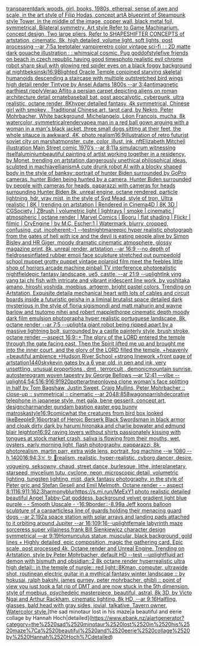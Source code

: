 [transparent](https://www.ebank.nz/aiartgenerator?category=transparent)[](https://www.ebank.nz/aiartgenerator?category=)[dark woods, girl, books, 1980s, ethereal, sense of awe and scale, in the art style of Filip Hodas, concept art](https://www.ebank.nz/aiartgenerator?category=dark%2520woods%2C%2520girl%2C%2520books%2C%25201980s%2C%2520ethereal%2C%2520sense%2520of%2520awe%2520and%2520scale%2C%2520in%2520the%2520art%2520style%2520of%2520Filip%2520Hodas%2C%2520concept%2520art)[A blueprint of Steampunk style Tower,   in the middle of the image,   copper wall, black metal foil, symmetrical,  Bilateral symmetry,  Art style Refer to Game Machinarium.  concept design, Two large pliers, Refer to SHAPESHIFTER CONCEPTS  of artstation, cinematic,  8k, high detailed,  volume light,  soft lights,  post processing    --ar 7:5](https://www.ebank.nz/aiartgenerator?category=A%2520blueprint%2520of%2520Steampunk%2520style%2520Tower%2C%2520%2520%2520in%2520the%2520middle%2520of%2520the%2520image%2C%2520%2520%2520copper%2520wall%2C%2520black%2520metal%2520foil%2C%2520symmetrical%2C%2520%2520Bilateral%2520symmetry%2C%2520%2520Art%2520style%2520Refer%2520to%2520Game%2520Machinarium.%2520%2520concept%2520design%2C%2520Two%2520large%2520pliers%2C%2520Refer%2520to%2520SHAPESHIFTER%2520CONCEPTS%2520%2520of%2520artstation%2C%2520cinematic%2C%2520%25208k%2C%2520high%2520detailed%2C%2520%2520volume%2520light%2C%2520%2520soft%2520lights%2C%2520%2520post%2520processing%2520%2520%2520%2520--ar%25207%3A5)[a teetotaler vampire](https://www.ebank.nz/aiartgenerator?category=a%2520teetotaler%2520vampire)[retro color vintage sci-fi : : 2D matte dark gouache illustration : : whimsical cosmic. Pug god](https://www.ebank.nz/aiartgenerator?category=retro%2520color%2520vintage%2520sci-fi%2520%3A%2520%3A%25202D%2520matte%2520dark%2520gouache%2520illustration%2520%3A%2520%3A%2520whimsical%2520cosmic.%2520Pug%2520god)[dof](https://www.ebank.nz/aiartgenerator?category=dof)[style](https://www.ebank.nz/aiartgenerator?category=style)[five friends on beach in czech republic having good times](https://www.ebank.nz/aiartgenerator?category=five%2520friends%2520on%2520beach%2520in%2520czech%2520republic%2520having%2520good%2520times)[photo realistic evil chrome robot sharp skull with glowing red spider eyes on a black foggy background at night](https://www.ebank.nz/aiartgenerator?category=photo%2520realistic%2520evil%2520chrome%2520robot%2520sharp%2520skull%2520with%2520glowing%2520red%2520spider%2520eyes%2520on%2520a%2520black%2520foggy%2520background%2520at%2520night)[beksinski](https://www.ebank.nz/aiartgenerator?category=beksinski)[16:9](https://www.ebank.nz/aiartgenerator?category=16%3A9)[Blighted Oracle Temple conjoined starving skeletal humanoids descending a staircase with multiple outstretched bird wings high detail render Tintype by Ansel Adams 1800s --ar 3:4](https://www.ebank.nz/aiartgenerator?category=Blighted%2520Oracle%2520Temple%2520conjoined%2520starving%2520skeletal%2520humanoids%2520descending%2520a%2520staircase%2520with%2520multiple%2520outstretched%2520bird%2520wings%2520high%2520detail%2520render%2520Tintype%2520by%2520Ansel%2520Adams%25201800s%2520--ar%25203%3A4)[antimagnetic earthiest ripply](https://www.ebank.nz/aiartgenerator?category=antimagnetic%2520earthiest%2520ripply)[Verao Aflito a persian carpet depicting aliens on roman architecture detail ornate](https://www.ebank.nz/aiartgenerator?category=Verao%2520Aflito%2520a%2520persian%2520carpet%2520depicting%2520aliens%2520on%2520roman%2520architecture%2520detail%2520ornate)[baseball bat, post apocalyptic, cyberpunk, ultra realistic, octane render, 8K](https://www.ebank.nz/aiartgenerator?category=baseball%2520bat%2C%2520post%2520apocalyptic%2C%2520cyberpunk%2C%2520ultra%2520realistic%2C%2520octane%2520render%2C%25208K)[hyper detailed fantasy, 4k symmetrical, Chinese girl with smokey , Traditional Chinese art, tarot card, by Nekro, Peter Mohrbacher, White background, Michelangelo, Léon Francois, mucha, 8k watercolor, symmetrical](https://www.ebank.nz/aiartgenerator?category=hyper%2520detailed%2520fantasy%2C%25204k%2520symmetrical%2C%2520Chinese%2520girl%2520with%2520smokey%2520%2C%2520Traditional%2520Chinese%2520art%2C%2520tarot%2520card%2C%2520by%2520Nekro%2C%2520Peter%2520Mohrbacher%2C%2520White%2520background%2C%2520Michelangelo%2C%2520L%C3%A9on%2520Francois%2C%2520mucha%2C%25208k%2520watercolor%2C%2520symmetrical)[render](https://www.ebank.nz/aiartgenerator?category=render)[vape](https://www.ebank.nz/aiartgenerator?category=vape)[a man in a red ball gown arguing with a woman in a man's black jacket, three small dogs sitting at their feet, the whole sitauce is awkward, 4K, photo realism](https://www.ebank.nz/aiartgenerator?category=a%2520man%2520in%2520a%2520red%2520ball%2520gown%2520arguing%2520with%2520a%2520woman%2520in%2520a%2520man%27s%2520black%2520jacket%2C%2520three%2520small%2520dogs%2520sitting%2520at%2520their%2520feet%2C%2520the%2520whole%2520sitauce%2520is%2520awkward%2C%25204K%2C%2520photo%2520realism)[16:9](https://www.ebank.nz/aiartgenerator?category=16%3A9)[illustration of retro futurist soviet city on mars](https://www.ebank.nz/aiartgenerator?category=illustration%2520of%2520retro%2520futurist%2520soviet%2520city%2520on%2520mars)[hat](https://www.ebank.nz/aiartgenerator?category=hat)[monster, cute, color, illust, ink, nft](https://www.ebank.nz/aiartgenerator?category=monster%2C%2520cute%2C%2520color%2C%2520illust%2C%2520ink%2C%2520nft)[Elizabeth Mitchell illustration Main Street comic 1970’s --ar 8:11](https://www.ebank.nz/aiartgenerator?category=Elizabeth%2520Mitchell%2520illustration%2520Main%2520Street%2520comic%25201970%E2%80%99s%2520--ar%25208%3A11)[a simulacrum witnessing itself](https://www.ebank.nz/aiartgenerator?category=a%2520simulacrum%2520witnessing%2520itself)[aluminium](https://www.ebank.nz/aiartgenerator?category=aluminium)[beautiful painting of artist working together in a residency, by Monet, trending on artstation,](https://www.ebank.nz/aiartgenerator?category=beautiful%2520painting%2520of%2520artist%2520working%2520together%2520in%2520a%2520residency%2C%2520by%2520Monet%2C%2520trending%2520on%2520artstation%2C)[dangerously unethical philosphical ideas, sculpted in machiavellianism](https://www.ebank.nz/aiartgenerator?category=dangerously%2520unethical%2520philosphical%2520ideas%2C%2520sculpted%2520in%2520machiavellianism)[A cute drunk robot AI with a blocky shaped body in the style of banksy](https://www.ebank.nz/aiartgenerator?category=A%2520cute%2520drunk%2520robot%2520AI%2520with%2520a%2520blocky%2520shaped%2520body%2520in%2520the%2520style%2520of%2520banksy)[::](https://www.ebank.nz/aiartgenerator?category=%3A%3A)[portrait of hunter Biden surrounded by GoPro cameras, hunter Biden being hunted by a camera, Hunter Biden surrounded by people with cameras for heads, paparazzi with cameras for heads surrounding Hunter Biden 8k, unreal engine, octane rendered, particle lightning, hdr, vray mist, in the style of Syd Mead, style of tron, Ultra realistic | 8K | trending on artstation | Rendered in Cinema4D | 8K 3D | CGSociety | ZBrush | volumetric light | lightrays | smoke | cinematic | atmospheric | octane render | Marvel Comics | Booru | flat shading | Flickr | filmic | CryEngine | by M.C. Escher:1 | Watermark, blurry, cropped, confusing, cut, incoherent:-1 --test](https://www.ebank.nz/aiartgenerator?category=portrait%2520of%2520hunter%2520Biden%2520surrounded%2520by%2520GoPro%2520cameras%2C%2520hunter%2520Biden%2520being%2520hunted%2520by%2520a%2520camera%2C%2520Hunter%2520Biden%2520surrounded%2520by%2520people%2520with%2520cameras%2520for%2520heads%2C%2520paparazzi%2520with%2520cameras%2520for%2520heads%2520surrounding%2520Hunter%2520Biden%25208k%2C%2520unreal%2520engine%2C%2520octane%2520rendered%2C%2520particle%2520lightning%2C%2520hdr%2C%2520vray%2520mist%2C%2520in%2520the%2520style%2520of%2520Syd%2520Mead%2C%2520style%2520of%2520tron%2C%2520Ultra%2520realistic%2520%7C%25208K%2520%7C%2520trending%2520on%2520artstation%2520%7C%2520Rendered%2520in%2520Cinema4D%2520%7C%25208K%25203D%2520%7C%2520CGSociety%2520%7C%2520ZBrush%2520%7C%2520volumetric%2520light%2520%7C%2520lightrays%2520%7C%2520smoke%2520%7C%2520cinematic%2520%7C%2520atmospheric%2520%7C%2520octane%2520render%2520%7C%2520Marvel%2520Comics%2520%7C%2520Booru%2520%7C%2520flat%2520shading%2520%7C%2520Flickr%2520%7C%2520filmic%2520%7C%2520CryEngine%2520%7C%2520by%2520M.C.%2520Escher%3A1%2520%7C%2520Watermark%2C%2520blurry%2C%2520cropped%2C%2520confusing%2C%2520cut%2C%2520incoherent%3A-1%2520--test)[nightmare](https://www.ebank.nz/aiartgenerator?category=nightmare)[epic hyper realistic photograph from the gates of hell with ice and the devil is eating people alive by Simon Bisley and HR Giger, moody dramatic cinematic atmosphere, glossy magazine print, 8k, unreal render, artstation --ar 16:9 --no depth of field](https://www.ebank.nz/aiartgenerator?category=epic%2520hyper%2520realistic%2520photograph%2520from%2520the%2520gates%2520of%2520hell%2520with%2520ice%2520and%2520the%2520devil%2520is%2520eating%2520people%2520alive%2520by%2520Simon%2520Bisley%2520and%2520HR%2520Giger%2C%2520moody%2520dramatic%2520cinematic%2520atmosphere%2C%2520glossy%2520magazine%2520print%2C%25208k%2C%2520unreal%2520render%2C%2520artstation%2520--ar%252016%3A9%2520--no%2520depth%2520of%2520field)[roses](https://www.ebank.nz/aiartgenerator?category=roses)[inflated rubber emoji face sculpture stretched out pumped](https://www.ebank.nz/aiartgenerator?category=inflated%2520rubber%2520emoji%2520face%2520sculpture%2520stretched%2520out%2520pumped)[old school muppet grotty puppet vintage polaroid film meet the feebles little shop of horrors arcade machine pinball TV interference photorealistic night](https://www.ebank.nz/aiartgenerator?category=old%2520school%2520muppet%2520grotty%2520puppet%2520vintage%2520polaroid%2520film%2520meet%2520the%2520feebles%2520little%2520shop%2520of%2520horrors%2520arcade%2520machine%2520pinball%2520TV%2520interference%2520photorealistic%2520night)[field](https://www.ebank.nz/aiartgenerator?category=field)[epic fantasy landscape, ue5, castle, --ar 21:9 --uplight](https://www.ebank.nz/aiartgenerator?category=epic%2520fantasy%2520landscape%2C%2520ue5%2C%2520castle%2C%2520--ar%252021%3A9%2520--uplight)[Ink ying yang tai chi fish with intricate and vibrant iridescent line work, by yoshitaka amano, hiroshi yoshida, moebius, artgerm, bright pastel colors, Trending on Artstation, Exquisite detail](https://www.ebank.nz/aiartgenerator?category=Ink%2520ying%2520yang%2520tai%2520chi%2520fish%2520with%2520intricate%2520and%2520vibrant%2520iridescent%2520line%2520work%2C%2520by%2520yoshitaka%2520amano%2C%2520hiroshi%2520yoshida%2C%2520moebius%2C%2520artgerm%2C%2520bright%2520pastel%2520colors%2C%2520Trending%2520on%2520Artstation%2C%2520Exquisite%2520detail)[a mechanical heart with lots of cables and circuit boards inside a futuristic geisha in a liminal brutalist space detailed dark mysterious in the style of floria sigismondi and matt mahurin and wayne barlow and tsutomo nihei and robert mapplethorpe cinematic depth moody dark film emulsion photograph](https://www.ebank.nz/aiartgenerator?category=a%2520mechanical%2520heart%2520with%2520lots%2520of%2520cables%2520and%2520circuit%2520boards%2520inside%2520a%2520futuristic%2520geisha%2520in%2520a%2520liminal%2520brutalist%2520space%2520detailed%2520dark%2520mysterious%2520in%2520the%2520style%2520of%2520floria%2520sigismondi%2520and%2520matt%2520mahurin%2520and%2520wayne%2520barlow%2520and%2520tsutomo%2520nihei%2520and%2520robert%2520mapplethorpe%2520cinematic%2520depth%2520moody%2520dark%2520film%2520emulsion%2520photograph)[a hyper realistic portuguese landscape, 8k, octane render --ar 7:5 --uplight](https://www.ebank.nz/aiartgenerator?category=a%2520hyper%2520realistic%2520portuguese%2520landscape%2C%25208k%2C%2520octane%2520render%2520--ar%25207%3A5%2520--uplight)[a giant robot being ripped apart by a massive lightning bolt, surrounded by a castle painterly style, brush stroke, octane render —aspect 16:9](https://www.ebank.nz/aiartgenerator?category=a%2520giant%2520robot%2520being%2520ripped%2520apart%2520by%2520a%2520massive%2520lightning%2520bolt%2C%2520surrounded%2520by%2520a%2520castle%2520painterly%2520style%2C%2520brush%2520stroke%2C%2520octane%2520render%2520%E2%80%94aspect%252016%3A9)[::](https://www.ebank.nz/aiartgenerator?category=%3A%3A)[+ The glory of the LORD entered the temple through the gate facing east.  Then the Spirit lifted me up and brought me into the inner court, and the glory of the LORD filled the temple. +heavenly +beautiful ambience +Hudson River School +strong linework +front page of artstation](https://www.ebank.nz/aiartgenerator?category=%2B%2520The%2520glory%2520of%2520the%2520LORD%2520entered%2520the%2520temple%2520through%2520the%2520gate%2520facing%2520east.%2520%2520Then%2520the%2520Spirit%2520lifted%2520me%2520up%2520and%2520brought%2520me%2520into%2520the%2520inner%2520court%2C%2520and%2520the%2520glory%2520of%2520the%2520LORD%2520filled%2520the%2520temple.%2520%2Bheavenly%2520%2Bbeautiful%2520ambience%2520%2BHudson%2520River%2520School%2520%2Bstrong%2520linework%2520%2Bfront%2520page%2520of%2520artstation)[1440](https://www.ebank.nz/aiartgenerator?category=1440)[sky](https://www.ebank.nz/aiartgenerator?category=sky)[kevin gates by a 6 year old, in pen and ink, very unsettling, unusual proportions , dmt , terrorcult , demonic](https://www.ebank.nz/aiartgenerator?category=kevin%2520gates%2520by%2520a%25206%2520year%2520old%2C%2520in%2520pen%2520and%2520ink%2C%2520very%2520unsettling%2C%2520unusual%2520proportions%2520%2C%2520dmt%2520%2C%2520terrorcult%2520%2C%2520demonic)[mountain sunrise, autostereogram woven tapestry by George Bellows —ar 12:41 —vibe --uplight](https://www.ebank.nz/aiartgenerator?category=mountain%2520sunrise%2C%2520autostereogram%2520woven%2520tapestry%2520by%2520George%2520Bellows%2520%E2%80%94ar%252012%3A41%2520%E2%80%94vibe%2520--uplight)[4:5](https://www.ebank.nz/aiartgenerator?category=4%3A5)[4:5](https://www.ebank.nz/aiartgenerator?category=4%3A5)[16:9](https://www.ebank.nz/aiartgenerator?category=16%3A9)[16:9](https://www.ebank.nz/aiartgenerator?category=16%3A9)[1920](https://www.ebank.nz/aiartgenerator?category=1920)[potter](https://www.ebank.nz/aiartgenerator?category=potter)[art](https://www.ebank.nz/aiartgenerator?category=art)[neon](https://www.ebank.nz/aiartgenerator?category=neon)[love](https://www.ebank.nz/aiartgenerator?category=love)[a clone woman's face splitting in half by Tom Bagshaw, Justin Sweet, Craig Mullins, Peter Mohrbacher :: close-up :: symmetrical :: cinematic --ar 2048:858](https://www.ebank.nz/aiartgenerator?category=a%2520clone%2520woman%27s%2520face%2520splitting%2520in%2520half%2520by%2520Tom%2520Bagshaw%2C%2520Justin%2520Sweet%2C%2520Craig%2520Mullins%2C%2520Peter%2520Mohrbacher%2520%3A%3A%2520close-up%2520%3A%3A%2520symmetrical%2520%3A%3A%2520cinematic%2520--ar%25202048%3A858)[wagon](https://www.ebank.nz/aiartgenerator?category=wagon)[parrish](https://www.ebank.nz/aiartgenerator?category=parrish)[decorative telephone in japanese style, met gala, bene gesserit, concept art, design](https://www.ebank.nz/aiartgenerator?category=decorative%2520telephone%2520in%2520japanese%2520style%2C%2520met%2520gala%2C%2520bene%2520gesserit%2C%2520concept%2520art%2C%2520design)[charmander gundam bastion easter egg bunny matroska](https://www.ebank.nz/aiartgenerator?category=charmander%2520gundam%2520bastion%2520easter%2520egg%2520bunny%2520matroska)[style](https://www.ebank.nz/aiartgenerator?category=style)[16:9](https://www.ebank.nz/aiartgenerator?category=16%3A9)[comic](https://www.ebank.nz/aiartgenerator?category=comic)[what the creatures from bird box looked like](https://www.ebank.nz/aiartgenerator?category=what%2520the%2520creatures%2520from%2520bird%2520box%2520looked%2520like)[Beeple](https://www.ebank.nz/aiartgenerator?category=Beeple)[9:16](https://www.ebank.nz/aiartgenerator?category=9%3A16)[portrait of Heroic Berserk Black Swordsman in black armor and cloak dirty dark by harumi hironaka and charlie bowater and edmund blair leighton](https://www.ebank.nz/aiartgenerator?category=portrait%2520of%2520Heroic%2520Berserk%2520Black%2520Swordsman%2520in%2520black%2520armor%2520and%2520cloak%2520dirty%2520dark%2520by%2520harumi%2520hironaka%2520and%2520charlie%2520bowater%2520and%2520edmund%2520blair%2520leighton)[16:9](https://www.ebank.nz/aiartgenerator?category=16%3A9)[2 raving lovers without shirts passionately kissing with tongues at stock market crash, saliva is flowing from their mouths, wet, oysters, early morning light, flash photography, papparazzi, 8k, photorealism, martin parr, extra wide lens, portrait, fog machine --w 1080 --h 1400](https://www.ebank.nz/aiartgenerator?category=2%2520raving%2520lovers%2520without%2520shirts%2520passionately%2520kissing%2520with%2520tongues%2520at%2520stock%2520market%2520crash%2C%2520saliva%2520is%2520flowing%2520from%2520their%2520mouths%2C%2520wet%2C%2520oysters%2C%2520early%2520morning%2520light%2C%2520flash%2520photography%2C%2520papparazzi%2C%25208k%2C%2520photorealism%2C%2520martin%2520parr%2C%2520extra%2520wide%2520lens%2C%2520portrait%2C%2520fog%2520machine%2520--w%25201080%2520--h%25201400)[16:9](https://www.ebank.nz/aiartgenerator?category=16%3A9)[4:3](https://www.ebank.nz/aiartgenerator?category=4%3A3)[☠️ 🪱 🏹](https://www.ebank.nz/aiartgenerator?category=%E2%98%A0%EF%B8%8F%2520%F0%9F%AA%B1%2520%F0%9F%8F%B9)[realism, realistic, hyper-realistic,  cyborg dancer, desire, vogueing, seksowny, chaud, street dance, burlesque, lithe, interplanetary, starseed, mycelium tutu, cyclone, neon, microscopic detail, volumetric lighting, tungsten lighting, mist, dark fantasy photography, in the style of Peter gric and Stefan Gesell and Emil Melmoth. Octane render - - aspect 8:11](https://www.ebank.nz/aiartgenerator?category=realism%2C%2520realistic%2C%2520hyper-realistic%2C%2520%2520cyborg%2520dancer%2C%2520desire%2C%2520vogueing%2C%2520seksowny%2C%2520chaud%2C%2520street%2520dance%2C%2520burlesque%2C%2520lithe%2C%2520interplanetary%2C%2520starseed%2C%2520mycelium%2520tutu%2C%2520cyclone%2C%2520neon%2C%2520microscopic%2520detail%2C%2520volumetric%2520lighting%2C%2520tungsten%2520lighting%2C%2520mist%2C%2520dark%2520fantasy%2520photography%2C%2520in%2520the%2520style%2520of%2520Peter%2520gric%2520and%2520Stefan%2520Gesell%2520and%2520Emil%2520Melmoth.%2520Octane%2520render%2520-%2520-%2520aspect%25208%3A11)[16:9](https://www.ebank.nz/aiartgenerator?category=16%3A9)[11:16](https://www.ebank.nz/aiartgenerator?category=11%3A16)[2:3](https://www.ebank.nz/aiartgenerator?category=2%3A3)[harmony](https://www.ebank.nz/aiartgenerator?category=harmony)[blur](https://www.ebank.nz/aiartgenerator?category=blur)[https://s.mj.run/MeExY1  photo realistic detailed beautiful Angel Tabby-Cat goddess, background velvet gradient light blue purple - - Smooth Upscale - -](https://www.ebank.nz/aiartgenerator?category=https%3A//s.mj.run/MeExY1%2520%2520photo%2520realistic%2520detailed%2520beautiful%2520Angel%2520Tabby-Cat%2520goddess%2C%2520background%2520velvet%2520gradient%2520light%2520blue%2520purple%2520-%2520-%2520Smooth%2520Upscale%2520-%2520-)[16:9](https://www.ebank.nz/aiartgenerator?category=16%3A9)[border::-8.99](https://www.ebank.nz/aiartgenerator?category=border%3A%3A-8.99)[a Jeff koons balloon sculpture of a car](https://www.ebank.nz/aiartgenerator?category=a%2520Jeff%2520koons%2520balloon%2520sculpture%2520of%2520a%2520car)[particles](https://www.ebank.nz/aiartgenerator?category=particles)[a line of guards holding their menacing guard dogs --ar 2:1](https://www.ebank.nz/aiartgenerator?category=a%2520line%2520of%2520guards%2520holding%2520their%2520menacing%2520guard%2520dogs%2520--ar%25202%3A1)[92](https://www.ebank.nz/aiartgenerator?category=92)[a space station with solar arrays and landing pads attached to it orbiting around Jupiter --ar 16:10](https://www.ebank.nz/aiartgenerator?category=a%2520space%2520station%2520with%2520solar%2520arrays%2520and%2520landing%2520pads%2520attached%2520to%2520it%2520orbiting%2520around%2520Jupiter%2520--ar%252016%3A10)[9:16](https://www.ebank.nz/aiartgenerator?category=9%3A16)[--uplight](https://www.ebank.nz/aiartgenerator?category=--uplight)[female labyrinth maze sorceress super villainess frank Bill Sienkiewicz character design symmetrical —ar 9:19](https://www.ebank.nz/aiartgenerator?category=female%2520labyrinth%2520maze%2520sorceress%2520super%2520villainess%2520frank%2520Bill%2520Sienkiewicz%2520character%2520design%2520symmetrical%2520%E2%80%94ar%25209%3A19)[Homunculus statue, muscular, black background, gold lines + Highly detailed, epic composition, magic the gathering card. Epic scale, post processed 4k, Octane render and Unreal Engine. Trending on Artstation, style by Peter Mohrbacher, default HD --test --uplight](https://www.ebank.nz/aiartgenerator?category=Homunculus%2520statue%2C%2520muscular%2C%2520black%2520background%2C%2520gold%2520lines%2520%2B%2520Highly%2520detailed%2C%2520epic%2520composition%2C%2520magic%2520the%2520gathering%2520card.%2520Epic%2520scale%2C%2520post%2520processed%25204k%2C%2520Octane%2520render%2520and%2520Unreal%2520Engine.%2520Trending%2520on%2520Artstation%2C%2520style%2520by%2520Peter%2520Mohrbacher%2C%2520default%2520HD%2520--test%2520--uplight)[fluid art demon with bismuth and obsidian::2 8k octane render hyperrealistic ultra high detail:: in the temple of nurgle:: red light::](https://www.ebank.nz/aiartgenerator?category=fluid%2520art%2520demon%2520with%2520bismuth%2520and%2520obsidian%3A%3A2%25208k%2520octane%2520render%2520hyperrealistic%2520ultra%2520high%2520detail%3A%3A%2520in%2520the%2520temple%2520of%2520nurgle%3A%3A%2520red%2520light%3A%3A)[8K](https://www.ebank.nz/aiartgenerator?category=8K)[man, computer, ultrawide shot, routine](https://www.ebank.nz/aiartgenerator?category=man%2C%2520computer%2C%2520ultrawide%2520shot%2C%2520routine)[an electric guitar in a mythical fantasy winter landscape :: by hokusai, ralph bakshi, james gurney, peter mohrbacher, ghibli :: point of view you just took a fat rip of DMT and are now stuck in the 5th dimension, style of moebius, psychedelic masterpiece, beautiful, astral, 8k 3D, by Victo Ngai and Arthur Rackham, cinematic lighting, 8k HD, --ar 9:16](https://www.ebank.nz/aiartgenerator?category=an%2520electric%2520guitar%2520in%2520a%2520mythical%2520fantasy%2520winter%2520landscape%2520%3A%3A%2520by%2520hokusai%2C%2520ralph%2520bakshi%2C%2520james%2520gurney%2C%2520peter%2520mohrbacher%2C%2520ghibli%2520%3A%3A%2520point%2520of%2520view%2520you%2520just%2520took%2520a%2520fat%2520rip%2520of%2520DMT%2520and%2520are%2520now%2520stuck%2520in%2520the%25205th%2520dimension%2C%2520style%2520of%2520moebius%2C%2520psychedelic%2520masterpiece%2C%2520beautiful%2C%2520astral%2C%25208k%25203D%2C%2520by%2520Victo%2520Ngai%2520and%2520Arthur%2520Rackham%2C%2520cinematic%2520lighting%2C%25208k%2520HD%2C%2520--ar%25209%3A16)[Halfling, glasses, bald head with gray sides, jovial,](https://www.ebank.nz/aiartgenerator?category=Halfling%2C%2520glasses%2C%2520bald%2520head%2520with%2520gray%2520sides%2C%2520jovial%2C)[ talkative. Tavern owner. Watercolor style.](https://www.ebank.nz/aiartgenerator?category=%2520talkative.%2520Tavern%2520owner.%2520Watercolor%2520style.)[the sad minotaur lost in his maze|a beautiful and eerie collage by Hannah Hoch|detailed](https://www.ebank.nz/aiartgenerator?category=the%2520sad%2520minotaur%2520lost%2520in%2520his%2520maze%7Ca%2520beautiful%2520and%2520eerie%2520collage%2520by%2520Hannah%2520Hoch%7Cdetailed)
